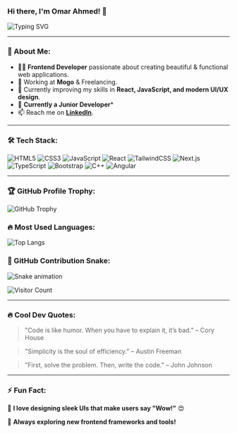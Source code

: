 ### Hi there, I'm Omar Ahmed! 👋

![Typing SVG](https://readme-typing-svg.herokuapp.com?font=Fira+Code&pause=1000&color=6FA3EF&width=435&lines=Frontend+Developer+%7C+Passionate+Coder;Building+Interactive+Web+Experiences+%F0%9F%8C%90;Crafting+Code+With+Style+%F0%9F%92%BB;Turning+Ideas+Into+Reality+%E2%9C%A8)

---

### 🚀 About Me:
- 👨‍💻 **Frontend Developer** passionate about creating beautiful & functional web applications.
- 🏢 Working at **Mogo** & Freelancing.
- 🎯 Currently improving my skills in **React, JavaScript, and modern UI/UX design**.
- 🚀 **Currently a Junior Developer***
- 📫 Reach me on **[LinkedIn](https://www.linkedin.com/in/omar-ahmed-33a467298/)**.

---

### 🛠 Tech Stack:
![HTML5](https://img.shields.io/badge/HTML5-%23E34F26.svg?style=for-the-badge&logo=html5&logoColor=white)
![CSS3](https://img.shields.io/badge/CSS3-%231572B6.svg?style=for-the-badge&logo=css3&logoColor=white)
![JavaScript](https://img.shields.io/badge/JavaScript-%23F7DF1E.svg?style=for-the-badge&logo=javascript&logoColor=black)
![React](https://img.shields.io/badge/React-%2361DAFB.svg?style=for-the-badge&logo=react&logoColor=black)
![TailwindCSS](https://img.shields.io/badge/TailwindCSS-%2306B6D4.svg?style=for-the-badge&logo=tailwind-css&logoColor=white)
![Next.js](https://img.shields.io/badge/Next.js-%23000000.svg?style=for-the-badge&logo=next.js&logoColor=white)
![TypeScript](https://img.shields.io/badge/TypeScript-%233178C6.svg?style=for-the-badge&logo=typescript&logoColor=white)
![Bootstrap](https://img.shields.io/badge/Bootstrap-%23563D7C.svg?style=for-the-badge&logo=bootstrap&logoColor=white)
![C++](https://img.shields.io/badge/C%2B%2B-%2300599C.svg?style=for-the-badge&logo=c%2B%2B&logoColor=white)
![Angular](https://img.shields.io/badge/Angular-%23DD0031.svg?style=for-the-badge&logo=angular&logoColor=white)

---

### 🏆 GitHub Profile Trophy:
![GitHub Trophy](https://github-profile-trophy.vercel.app/?username=omar-ahmed-ohm&theme=onedark&no-frame=true&row=1&column=7)

### 🔥 Most Used Languages:
![Top Langs](https://github-readme-stats.vercel.app/api/top-langs/?username=omar-ahmed-ohm&layout=compact&theme=tokyonight)

### 🐍 GitHub Contribution Snake:
![Snake animation](https://github.com/omar-ahmed-ohm/omar-ahmed-ohm/blob/output/github-contribution-grid-snake.svg)

![Visitor Count](https://komarev.com/ghpvc/?username=omar-ahmed&color=6FA3EF&style=flat-square)

---

### 🔥 Cool Dev Quotes:
> "Code is like humor. When you have to explain it, it’s bad." – Cory House

> "Simplicity is the soul of efficiency." – Austin Freeman

> "First, solve the problem. Then, write the code." – John Johnson

---

### ⚡ Fun Fact:
🎨 **I love designing sleek UIs that make users say "Wow!"** 😍

🚀 **Always exploring new frontend frameworks and tools!**
